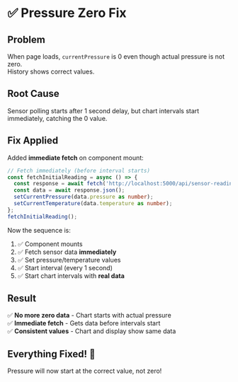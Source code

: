 # ✅ Pressure Zero Fix

## Problem

When page loads, `currentPressure` is 0 even though actual pressure is not zero.  
History shows correct values.

## Root Cause

Sensor polling starts after 1 second delay, but chart intervals start immediately, catching the 0 value.

## Fix Applied

Added **immediate fetch** on component mount:

```typescript
// Fetch immediately (before interval starts)
const fetchInitialReading = async () => {
  const response = await fetch('http://localhost:5000/api/sensor-readings/latest');
  const data = await response.json();
  setCurrentPressure(data.pressure as number);
  setCurrentTemperature(data.temperature as number);
};
fetchInitialReading();
```

Now the sequence is:
1. ✅ Component mounts
2. ✅ Fetch sensor data **immediately**
3. ✅ Set pressure/temperature values
4. ✅ Start interval (every 1 second)
5. ✅ Start chart intervals with **real data**

## Result

✅ **No more zero data** - Chart starts with actual pressure  
✅ **Immediate fetch** - Gets data before intervals start  
✅ **Consistent values** - Chart and display show same data  

## Everything Fixed! 🎉

Pressure will now start at the correct value, not zero!

